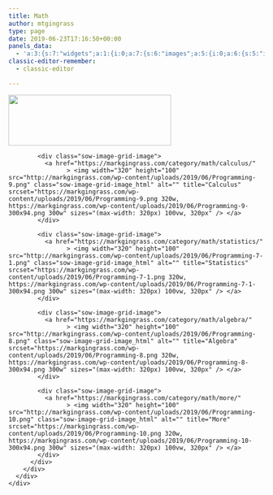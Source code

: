 ```yaml
---
title: Math
author: mtgingrass
type: page
date: 2019-06-23T17:16:50+00:00
panels_data:
  - 'a:3:{s:7:"widgets";a:1:{i:0;a:7:{s:6:"images";a:5:{i:0;a:6:{s:5:"image";i:335;s:14:"image_fallback";s:0:"";s:5:"title";s:0:"";s:3:"alt";s:0:"";s:3:"url";s:51:"https://markgingrass.com/category/math/probability/";s:10:"new_window";b:0;}i:1;a:6:{s:5:"image";i:337;s:14:"image_fallback";s:0:"";s:5:"title";s:0:"";s:3:"alt";s:0:"";s:3:"url";s:48:"https://markgingrass.com/category/math/calculus/";s:10:"new_window";b:0;}i:2;a:6:{s:5:"image";i:345;s:14:"image_fallback";s:0:"";s:5:"title";s:0:"";s:3:"alt";s:0:"";s:3:"url";s:50:"https://markgingrass.com/category/math/statistics/";s:10:"new_window";b:0;}i:3;a:6:{s:5:"image";i:338;s:14:"image_fallback";s:0:"";s:5:"title";s:0:"";s:3:"alt";s:0:"";s:3:"url";s:47:"https://markgingrass.com/category/math/algebra/";s:10:"new_window";b:0;}i:4;a:6:{s:5:"image";i:339;s:14:"image_fallback";s:0:"";s:5:"title";s:0:"";s:3:"alt";s:0:"";s:3:"url";s:44:"https://markgingrass.com/category/math/more/";s:10:"new_window";b:0;}}s:7:"display";a:8:{s:15:"attachment_size";s:4:"full";s:10:"max_height";b:0;s:15:"max_height_unit";s:2:"px";s:9:"max_width";b:0;s:14:"max_width_unit";s:2:"px";s:7:"spacing";s:4:"10px";s:12:"spacing_unit";s:2:"px";s:24:"so_field_container_state";s:4:"open";}s:12:"_sow_form_id";s:32:"15601611875d0fb34e729a2024887800";s:19:"_sow_form_timestamp";s:13:"1561310950662";s:11:"panels_info";a:6:{s:5:"class";s:35:"SiteOrigin_Widgets_ImageGrid_Widget";s:4:"grid";i:0;s:4:"cell";i:0;s:2:"id";i:0;s:9:"widget_id";s:36:"3ed98157-1f08-4b0d-9bfa-44cbfea10b2c";s:5:"style";a:2:{s:27:"background_image_attachment";b:0;s:18:"background_display";s:4:"tile";}}s:22:"so_sidebar_emulator_id";s:23:"sow-image-grid-33410000";s:11:"option_name";s:21:"widget_sow-image-grid";}}s:5:"grids";a:1:{i:0;a:4:{s:5:"cells";i:1;s:5:"style";a:3:{s:27:"background_image_attachment";b:0;s:18:"background_display";s:4:"tile";s:14:"cell_alignment";s:10:"flex-start";}s:5:"ratio";i:1;s:15:"ratio_direction";s:5:"right";}}s:10:"grid_cells";a:1:{i:0;a:4:{s:4:"grid";i:0;s:5:"index";i:0;s:6:"weight";i:1;s:5:"style";a:0:{}}}}'
classic-editor-remember:
  - classic-editor

---
```

<div id="pl-334"  class="panel-layout" >
  <div id="pg-334-0"  class="panel-grid panel-no-style" >
    <div id="pgc-334-0-0"  class="panel-grid-cell" >
      <div id="panel-334-0-0-0" class="so-panel widget widget_sow-image-grid panel-first-child panel-last-child" data-index="0" >
        <div class="so-widget-sow-image-grid so-widget-sow-image-grid-default-c51e448a0a62">
          <div class="sow-image-grid-wrapper"
				>
            <div class="sow-image-grid-image">
              <a href="https://markgingrass.com/category/math/probability/"
					> <img width="320" height="100" src="http://markgingrass.com/wp-content/uploads/2019/06/Programming-6.png" class="sow-image-grid-image_html" alt="" title="Probability" srcset="https://markgingrass.com/wp-content/uploads/2019/06/Programming-6.png 320w, https://markgingrass.com/wp-content/uploads/2019/06/Programming-6-300x94.png 300w" sizes="(max-width: 320px) 100vw, 320px" /> </a>
            </div>
            
            <div class="sow-image-grid-image">
              <a href="https://markgingrass.com/category/math/calculus/"
					> <img width="320" height="100" src="http://markgingrass.com/wp-content/uploads/2019/06/Programming-9.png" class="sow-image-grid-image_html" alt="" title="Calculus" srcset="https://markgingrass.com/wp-content/uploads/2019/06/Programming-9.png 320w, https://markgingrass.com/wp-content/uploads/2019/06/Programming-9-300x94.png 300w" sizes="(max-width: 320px) 100vw, 320px" /> </a>
            </div>
            
            <div class="sow-image-grid-image">
              <a href="https://markgingrass.com/category/math/statistics/"
					> <img width="320" height="100" src="http://markgingrass.com/wp-content/uploads/2019/06/Programming-7-1.png" class="sow-image-grid-image_html" alt="" title="Statistics" srcset="https://markgingrass.com/wp-content/uploads/2019/06/Programming-7-1.png 320w, https://markgingrass.com/wp-content/uploads/2019/06/Programming-7-1-300x94.png 300w" sizes="(max-width: 320px) 100vw, 320px" /> </a>
            </div>
            
            <div class="sow-image-grid-image">
              <a href="https://markgingrass.com/category/math/algebra/"
					> <img width="320" height="100" src="http://markgingrass.com/wp-content/uploads/2019/06/Programming-8.png" class="sow-image-grid-image_html" alt="" title="Algebra" srcset="https://markgingrass.com/wp-content/uploads/2019/06/Programming-8.png 320w, https://markgingrass.com/wp-content/uploads/2019/06/Programming-8-300x94.png 300w" sizes="(max-width: 320px) 100vw, 320px" /> </a>
            </div>
            
            <div class="sow-image-grid-image">
              <a href="https://markgingrass.com/category/math/more/"
					> <img width="320" height="100" src="http://markgingrass.com/wp-content/uploads/2019/06/Programming-10.png" class="sow-image-grid-image_html" alt="" title="More" srcset="https://markgingrass.com/wp-content/uploads/2019/06/Programming-10.png 320w, https://markgingrass.com/wp-content/uploads/2019/06/Programming-10-300x94.png 300w" sizes="(max-width: 320px) 100vw, 320px" /> </a>
            </div>
          </div>
        </div>
      </div>
    </div>
  </div>
</div>